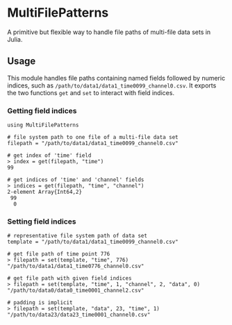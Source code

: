 # MultiFilePatterns

A primitive but flexible way to handle file paths of multi-file data sets in Julia.


## Usage

This module handles file paths containing named fields followed by numeric indices, such as `/path/to/data1/data1_time0099_channel0.csv`. It exports the two functions `get` and `set` to interact with field indices.


### Getting field indices
```
using MultiFilePatterns

# file system path to one file of a multi-file data set
filepath = "/path/to/data1/data1_time0099_channel0.csv"

# get index of 'time' field
> index = get(filepath, "time")
99

# get indices of 'time' and 'channel' fields
> indices = get(filepath, "time", "channel")
2-element Array{Int64,2}
 99
  0
```


### Setting field indices
```
# representative file system path of data set
template = "/path/to/data1/data1_time0099_channel0.csv"

# get file path of time point 776
> filepath = set(template, "time", 776)
"/path/to/data1/data1_time0776_channel0.csv"

# get file path with given field indices
> filepath = set(template, "time", 1, "channel", 2, "data", 0)
"/path/to/data0/data0_time0001_channel2.csv"

# padding is implicit
> filepath = set(template, "data", 23, "time", 1)
"/path/to/data23/data23_time0001_channel0.csv"
```
